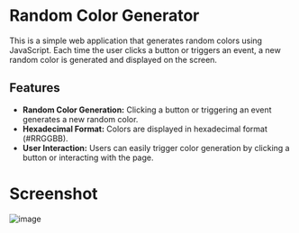 # Random Color Generator

This is a simple web application that generates random colors using JavaScript. Each time the user clicks a button or triggers an event, a new random color is generated and displayed on the screen.

## Features

- **Random Color Generation:** Clicking a button or triggering an event generates a new random color.
- **Hexadecimal Format:** Colors are displayed in hexadecimal format (#RRGGBB).
- **User Interaction:** Users can easily trigger color generation by clicking a button or interacting with the page.

# Screenshot
![image](https://github.com/Vinayyy19/Get-Random-Color/assets/144893988/dea29c61-da6b-4eef-86a6-9eb52d592260)

